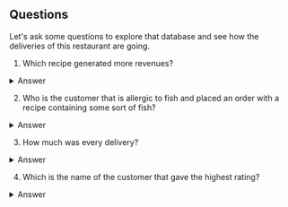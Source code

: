 ## Questions

Let's ask some questions to explore that database and see how the deliveries of this restaurant are going.

1. Which recipe generated more revenues? 

<details>

  <summary>Answer</summary>
  

```
BBQ Feast
```
Code

```ruby

SELECT
  recipe.name, SUM(orders.price)
FROM
  recipe
JOIN
  orders 
ON
  recipe.id = orders.recipe_id
GROUP BY
  1
ORDER BY
  2 DESC;
```
![image](https://github.com/alexalra/Portfolio-2/assets/78654579/1d309813-3fa4-4285-8bf9-27bdefa8538a)

</details>


2. Who is the customer that is allergic to fish and placed an order with a recipe containing some sort of fish? 

<details>

  <summary>Answer</summary>
  

```
It was Geoff, who ordered Po boy, that contains crawfish.
```
Code

```ruby

SELECT
  customer.name,
  recipe.name,
  customer.allergens,
  recipe.ingredients
FROM
  recipe
JOIN
  orders 
ON
  recipe.id = orders.recipe_id
JOIN
  customer
ON
  orders.customer_id = customer.id
WHERE
  recipe.ingredients LIKE '%fish%' AND customer.allergens = 'fish';

```
![image](https://github.com/alexalra/Portfolio-2/assets/78654579/4dcc7283-5149-433a-ac5b-7e80a5a55247)

</details>

3. How much was every delivery?

<details>

  <summary>Answer</summary>
  

```
The orders.price is always higher than recipe.price.
That is because orders.price includes the cost of the delivery.
To calculate exactly how much every customer paid for the delivery
we will deduct the recipe.price from every order.price and round the result. 
```
Code

```ruby

SELECT
  orders.id,
  ROUND(orders.price - recipe.price,2) AS DELIVERY_PRICE
FROM
  recipe
JOIN
  orders
ON
  recipe.id = orders.recipe_id;


```
![image](https://github.com/alexalra/Portfolio-2/assets/78654579/30fe6f67-8060-4a91-8807-eae0d2067279)

</details>

4. Which is the name of the customer that gave the highest rating?

<details>

  <summary>Answer</summary>
  

```
It was Inna, with 10. 
```
Code

```ruby

SELECT
  customer.name,
  rating.rating
FROM
  customer
JOIN
  customer_address
ON
  customer.id = customer_address.customer_id
JOIN
  rating
ON
  customer_address.customer_id = rating.customer_id
ORDER BY
   2 DESC
LIMIT
  1;

SELECT recipe.ingredients, customer.allergens
FROM recipe
JOIN orders ON recipe.id = orders.recipe_id
JOIN customer ON customer.id = orders.customer_id
WHERE recipe.ingredients LIKE '%' || customer.allergens || '%'


```
![image](https://github.com/alexalra/Portfolio-2/assets/78654579/2dd4bcfd-0303-4c4c-ae05-b29f81aa3687)

</details>
